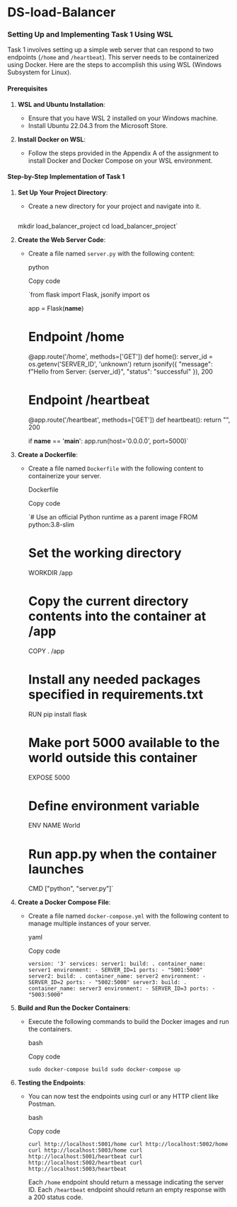 # DS-load-Balancer
### Setting Up and Implementing Task 1 Using WSL

Task 1 involves setting up a simple web server that can respond to two endpoints (`/home` and `/heartbeat`). This server needs to be containerized using Docker. Here are the steps to accomplish this using WSL (Windows Subsystem for Linux).

#### Prerequisites

1.  **WSL and Ubuntu Installation**:

    -   Ensure that you have WSL 2 installed on your Windows machine.
    -   Install Ubuntu 22.04.3 from the Microsoft Store.
2.  **Install Docker on WSL**:

    -   Follow the steps provided in the Appendix A of the assignment to install Docker and Docker Compose on your WSL environment.

#### Step-by-Step Implementation of Task 1

1.  **Set Up Your Project Directory**:

    -   Create a new directory for your project and navigate into it.

        ```bash
       mkdir load_balancer_project
       cd load_balancer_project`

2.  **Create the Web Server Code**:

    -   Create a file named `server.py` with the following content:

        python

        Copy code

        `from flask import Flask, jsonify
        import os

        app = Flask(__name__)

        # Endpoint /home
        @app.route('/home', methods=['GET'])
        def home():
            server_id = os.getenv('SERVER_ID', 'unknown')
            return jsonify({
                "message": f"Hello from Server: {server_id}",
                "status": "successful"
            }), 200

        # Endpoint /heartbeat
        @app.route('/heartbeat', methods=['GET'])
        def heartbeat():
            return "", 200

        if __name__ == '__main__':
            app.run(host='0.0.0.0', port=5000)`

3.  **Create a Dockerfile**:

    -   Create a file named `Dockerfile` with the following content to containerize your server.

        Dockerfile

        Copy code

        `# Use an official Python runtime as a parent image
        FROM python:3.8-slim

        # Set the working directory
        WORKDIR /app

        # Copy the current directory contents into the container at /app
        COPY . /app

        # Install any needed packages specified in requirements.txt
        RUN pip install flask

        # Make port 5000 available to the world outside this container
        EXPOSE 5000

        # Define environment variable
        ENV NAME World

        # Run app.py when the container launches
        CMD ["python", "server.py"]`

4.  **Create a Docker Compose File**:

    -   Create a file named `docker-compose.yml` with the following content to manage multiple instances of your server.

        yaml

        Copy code

        `version: '3'
        services:
          server1:
            build: .
            container_name: server1
            environment:
              - SERVER_ID=1
            ports:
              - "5001:5000"
          server2:
            build: .
            container_name: server2
            environment:
              - SERVER_ID=2
            ports:
              - "5002:5000"
          server3:
            build: .
            container_name: server3
            environment:
              - SERVER_ID=3
            ports:
              - "5003:5000"`

5.  **Build and Run the Docker Containers**:

    -   Execute the following commands to build the Docker images and run the containers.

        bash

        Copy code

        `sudo docker-compose build
        sudo docker-compose up`

6.  **Testing the Endpoints**:

    -   You can now test the endpoints using curl or any HTTP client like Postman.

        bash

        Copy code

        `curl http://localhost:5001/home
        curl http://localhost:5002/home
        curl http://localhost:5003/home
        curl http://localhost:5001/heartbeat
        curl http://localhost:5002/heartbeat
        curl http://localhost:5003/heartbeat`

        Each `/home` endpoint should return a message indicating the server ID. Each `/heartbeat` endpoint should return an empty response with a 200 status code.